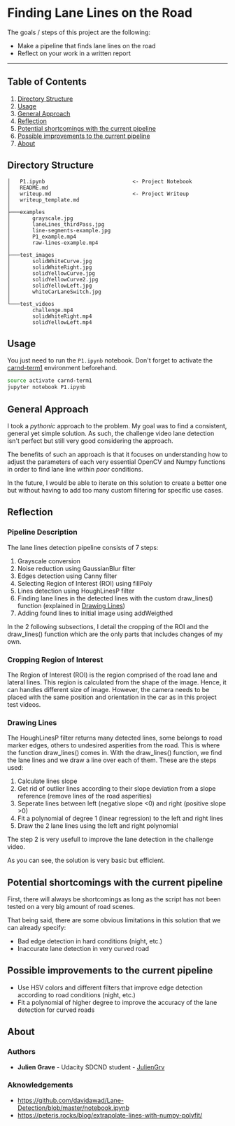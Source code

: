 # Finding Lane Lines on the Road

The goals / steps of this project are the following:

* Make a pipeline that finds lane lines on the road
* Reflect on your work in a written report

---

## Table of Contents

1. [Directory Structure](#directory-structure)
1. [Usage](#usage)
1. [General Approach](#general-approach)
1. [Reflection](#reflection)
1. [Potential shortcomings with the current pipeline](#potential-shortcomings-with-the-current-pipeline)
1. [Possible improvements to the current pipeline](#possible-improvements-to-the-current-pipeline)
1. [About](#about)

## Directory Structure

```plain
│   P1.ipynb                            <- Project Notebook
│   README.md
│   writeup.md                          <- Project Writeup
│   writeup_template.md
│
├───examples
│       grayscale.jpg
│       laneLines_thirdPass.jpg
│       line-segments-example.jpg
│       P1_example.mp4
│       raw-lines-example.mp4
│
├───test_images
│       solidWhiteCurve.jpg
│       solidWhiteRight.jpg
│       solidYellowCurve.jpg
│       solidYellowCurve2.jpg
│       solidYellowLeft.jpg
│       whiteCarLaneSwitch.jpg
│
└───test_videos
        challenge.mp4
        solidWhiteRight.mp4
        solidYellowLeft.mp4
```

## Usage

You just need to run the `P1.ipynb` notebook. Don't forget to activate the [carnd-term1](https://github.com/udacity/CarND-Term1-Starter-Kit/blob/master/README.md) environment beforehand.

```bash
source activate carnd-term1
jupyter notebook P1.ipynb
```

## General Approach

I took a *pythonic* approach to the problem. My goal was to find a consistent, general yet simple solution.
As such, the challenge video lane detection isn't perfect but still very good considering the approach.

The benefits of such an approach is that it focuses on understanding how to adjust the parameters of each very essential OpenCV and Numpy functions in order to find lane line within *poor* conditions.

In the future, I would be able to iterate on this solution to create a better one but without having to add too many custom filtering for specific use cases.

## Reflection

### Pipeline Description

The lane lines detection pipeline consists of 7 steps:

1. Grayscale conversion
1. Noise reduction using GaussianBlur filter
1. Edges detection using Canny filter
1. Selecting Region of Interest (ROI) using fillPoly
1. Lines detection using HoughLinesP filter
1. Finding lane lines in the detected lines with the custom draw_lines() function (explained in [Drawing Lines](#drawing-lines))
1. Adding found lines to initial image using addWeigthed

In the 2 following subsections, I detail the cropping of the ROI and the draw_lines() function which are the only parts that includes changes of my own.

### Cropping Region of Interest

The Region of Interest (ROI) is the region comprised of the road lane and lateral lines. This region is calculated from the shape of the image. Hence, it can handles different size of image. However, the camera needs to be placed with the same position and orientation in the car as in this project test videos.

### Drawing Lines

The HoughLinesP filter returns many detected lines, some belongs to road marker edges, others to undesired asperities from the road. This is where the function draw\_lines() comes in. With the draw_lines() function, we find the lane lines and we draw a line over each of them. These are the steps used:

1. Calculate lines slope
1. Get rid of outlier lines according to their slope deviation from a slope reference (remove lines of the road asperities)
1. Seperate lines between left (negative slope <0) and right (positive slope >0)
1. Fit a polynomial of degree 1 (linear regression) to the left and right lines
1. Draw the 2 lane lines using the left and right polynomial

The step 2 is very usefull to improve the lane detection in the challenge video.

As you can see, the solution is very basic but efficient.

## Potential shortcomings with the current pipeline

First, there will always be shortcomings as long as the script has not been tested on a very big amount of road scenes.

That being said, there are some obvious limitations in this solution that we can already specify:

* Bad edge detection in hard conditions (night, etc.)
* Inaccurate lane detection in very curved road

## Possible improvements to the current pipeline

* Use HSV colors and different filters that improve edge detection according to road conditions (night, etc.)
* Fit a polynomial of higher degree to improve the accuracy of the lane detection for curved roads

## About

### Authors

* **Julien Grave** - Udacity SDCND student - [JulienGrv](https://github.com/JulienGrv)

### Aknowledgements

* https://github.com/davidawad/Lane-Detection/blob/master/notebook.ipynb
* https://peteris.rocks/blog/extrapolate-lines-with-numpy-polyfit/
